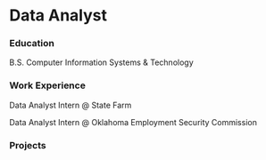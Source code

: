 # Data Analyst

### Education
B.S. Computer Information Systems & Technology

### Work Experience
Data Analyst Intern @ State Farm

Data Analyst Intern @ Oklahoma Employment Security Commission

### Projects
